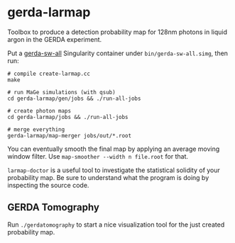 # gerda-larmap

Toolbox to produce a detection probability map for 128nm photons in liquid argon in the GERDA experiment.

Put a [gerda-sw-all](https://github.com/mppmu/gerda-sw-all) Singularity container under `bin/gerda-sw-all.simg`, then run:
```
# compile create-larmap.cc
make

# run MaGe simulations (with qsub)
cd gerda-larmap/gen/jobs && ./run-all-jobs

# create photon maps
cd gerda-larmap/jobs && ./run-all-jobs

# merge everything
gerda-larmap/map-merger jobs/out/*.root
```

You can eventually smooth the final map by applying an average moving window filter. Use `map-smoother --width n file.root` for that.

`larmap-doctor` is a useful tool to investigate the statistical solidity of your probability map. Be sure to understand what the program is doing by inspecting the source code.

## GERDA Tomography

Run `./gerdatomography` to start a nice visualization tool for the just created probability map.
